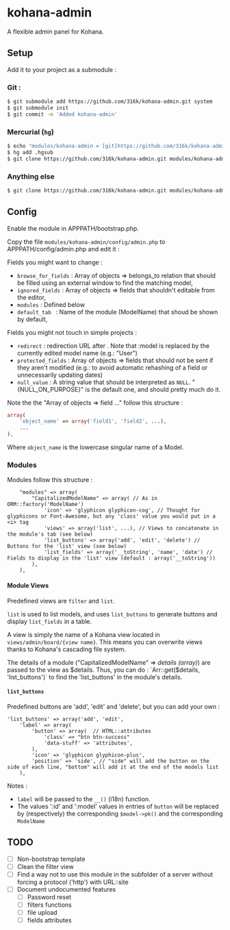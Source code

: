 kohana-admin
============

A flexible admin panel for Kohana.

## Setup

Add it to your project as a submodule :

### Git :

```bash
$ git submodule add https://github.com/316k/kohana-admin.git system
$ git submodule init
$ git commit -m 'Added kohana-admin'
```

### Mercurial (`hg`)

```bash
$ echo "modules/kohana-admin = [git]https://github.com/316k/kohana-admin.git" >> .hgsub
$ hg add .hgsub
$ git clone https://github.com/316k/kohana-admin.git modules/kohana-admin
```

### Anything else

```bash
$ git clone https://github.com/316k/kohana-admin.git modules/kohana-admin
```

## Config

Enable the module in APPPATH/bootstrap.php.

Copy the file `modules/kohana-admin/config/admin.php` to APPPATH/config/admin.php and edit it :

Fields you might want to change :

- `browse_for_fields` : Array of objects => belongs_to relation that should be filled using an external window to find the matching model,
- `ignored_fields` : Array of objects => fields that shouldn't editable from the editor,
- `modules` : Defined below
- `default_tab ` : Name of the module (ModelName) that shoud be shown by default,

Fields you might not touch in simple projects :

- `redirect` : redirection URL after . Note that :model is replaced by the currently edited model name (e.g.: "User")
- `protected_fields` : Array of objects => fields that should not be sent if they aren't modified (e.g.: to avoid automatic rehashing of a field or unnecessarily updating dates)
- `null_value` : A string value that should be interpreted as `NULL`. "{NULL_ON_PURPOSE}" is the default one, and should pretty much do it.

Note the the "Array of objects => field ..." follow this structure :

```PHP
array(
    'object_name' => array('field1', 'field2', ...),
    ...
),
```

Where `object_name` is the lowercase singular name of a Model.

### Modules

Modules follow this structure :

```
    "modules" => array(
        "CapitalizedModelName" => array( // As in ORM::factory('ModelName')
            'icon' => 'glyphicon glyphicon-cog', // Thought for glyphicons or Font-Awesome, but any 'class' value you would put in a <i> tag
            'views' => array('list', ...), // Views to concatenate in the module's tab (see below)
            'list_buttons' => array('add', 'edit', 'delete') // Buttons for the 'list' view (see below)
            'list_fields' => array('__toString', 'name', 'date') // Fields to display in the 'list' view (default : array('__toString'))
        ),
    ),
```

#### Module Views

Predefined views are `filter` and `list`.

`list` is used to list models, and uses `list_buttons` to generate buttons and
display `list_fields` in a table.

A view is simply the name of a Kohana view located in
`views/admin/board/{view name}`. This means you can overwrite views thanks to
Kohana's cascading file system.

The details of a module ("CapitalizedModelName" => *details (array)*) are passed
to the view as $details. Thus, you can do : `Arr::get($details, 'list_buttons')`
to find the 'list_buttons' in the module's details.

#### `list_buttons`

Predefined buttons are 'add', 'edit' and 'delete', but you can add your own :

```
'list_buttons' => array('add', 'edit',
    'label' => array(
        'button' => array(  // HTML::attributes
            'class' => "btn btn-success"
            'data-stuff' => 'attributes',
        ),
        'icon' => 'glyphicon glyphicon-plus',
        'position' => 'side', // "side" will add the button on the side of each line, "bottom" will add it at the end of the models list
    ),
```

Notes :
- `label` will be passed to the `__()` (i18n) function.
- The values ':id' and ':model' values in entries of `button` will be replaced by (respectively) the corresponding `$model->pk()` and the corresponding `ModelName`

## TODO

- [ ] Non-bootstrap template
- [ ] Clean the filter view
- [ ] Find a way not to use this module in the subfolder of a server without
forcing a protocol ('http') with URL::site
- [ ] Document undocumented features
    - [ ] Password reset
    - [ ] filters functions
    - [ ] file upload
    - [ ] fields attributes
